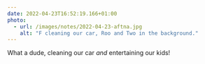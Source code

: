 ```yaml
---
date: 2022-04-23T16:52:19.166+01:00
photo:
  - url: /images/notes/2022-04-23-aftna.jpg
    alt: "F cleaning our car, Roo and Two in the background."
---
```

What a dude, cleaning our car _and_ entertaining our kids!
